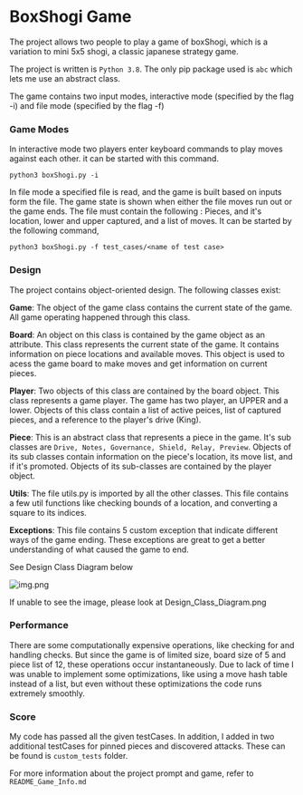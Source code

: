 # BoxShogi Game
The project allows two people to play a game of boxShogi, which is a variation to mini 5x5 shogi, a classic japanese
strategy game.

The project is written is `Python 3.8`. The only pip package used is `abc` which lets me use an abstract class.

The game contains two input modes, interactive mode (specified by the flag -i) and file mode (specified by the flag -f)

### Game Modes

In interactive mode two players enter keyboard commands to play moves against each other. it can be started with this command.

```python3 boxShogi.py -i```

In file mode a specified file is read, and the game is built based on inputs form the file. The game state is shown when 
either the file moves run out or the game ends. The file must contain the following : Pieces, and it's location, lower and upper captured, and a list of moves.
It can be started by the following command,

```python3 boxShogi.py -f test_cases/<name of test case>```

### Design

The project contains object-oriented design. The following classes exist:

**Game**: The object of the game class contains the current state of the game. All game operating happened through this class.

**Board**: An object on this class is contained by the game object as an attribute. This class represents the current state of the game.
        It contains information on piece locations and available moves. This object is used to acess the game board to make moves and get information on current pieces.

**Player**: Two objects of this class are contained by the board object. This class represents a game player. The game has two player, an UPPER and a lower.
Objects of this class contain a list of active peices, list of captured pieces, and a reference to the player's drive (King).

**Piece**: This is an abstract class that represents a piece in the game. It's sub classes are `Drive, Notes, Governance, Shield, Relay, Preview`.
Objects of its sub classes contain information on the piece's location, its move list, and if it's promoted. Objects of its sub-classes are contained by the player object.

**Utils**: The file utils.py is imported by all the other classes. This file contains a few util functions like checking bounds of a location, and converting a square to its indices.

**Exceptions**: This file contains 5 custom exception that indicate different ways of the game ending. These exceptions are great to get a better understanding of what caused the game to end.

See Design Class Diagram below

![img.png](Design_Class_Diagram.png)

If unable to see the image, please look at Design_Class_Diagram.png

### Performance

There are some computationally expensive operations, like checking for and handling checks. But since the game is of limited size, board size of 5 and piece list of 12, these operations occur instantaneously.
Due to lack of time I was unable to implement some optimizations, like using a move hash table instead of a list, but even without these optimizations the code runs extremely smoothly.

### Score

My code has passed all the given testCases. In addition, I added in two additional testCases for pinned pieces and discovered attacks. These can be found is `custom_tests` folder.

For more information about the project prompt and game, refer to `README_Game_Info.md`
